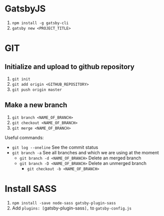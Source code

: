 # GatsbyJS

1. `npm install -g gatsby-cli`
2. `gatsby new <PROJECT_TITLE>`

# GIT

## Initialize and upload to github repository

1. `git init`
2. `git add origin <GITHUB_REPOSITORY>`
3. `git push origin master`

## Make a new branch

1. `git branch <NAME_OF_BRANCH>`
2. `git checkout <NAME_OF_BRANCH>`
3. `git merge <NAME_OF_BRANCH>`

Useful commands:

- `git log --oneline`
  See the commit status
- `git branch -a`
  See all branches and which we are using at the moment
  - `git branch -d <NAME_OF_BRANCH>`
    Delete an merged branch
  - `git branch -D <NAME_OF_BRANCH>`
    Delete an unmerged branch
    - `git checkout -b <NAME_OF_BRANCH>`

# Install SASS

1. `npm install -save node-sass gatsby-plugin-sass`
2. Add `plugins: [`gatsby-plugin-sass`],` to `gatsby-config.js`
